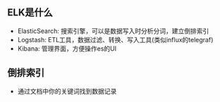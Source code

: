 ## ELK是什么
+ ElasticSearch: 搜索引擎，可以是数据写入时分析分词，建立倒排索引
+ Logstash: ETL工具，数据过滤、转换、写入工具(类似influx的telegraf)
+ Kibana: 管理界面，方便操作es的UI

## 倒排索引
+ 通过文档中你的关键词找到数据记录
